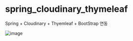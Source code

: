 # spring_cloudinary_thymeleaf
Spring + Cloudinary + Thyemleaf + BootStrap 연동 

![image](https://user-images.githubusercontent.com/73861946/200781306-62dc24d4-2422-4c68-83c2-f5ad11005f8c.png)
